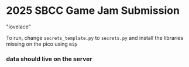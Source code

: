 # 2025 SBCC Game Jam Submission

"lovelace"

To run, change `secrets_template.py` to `secrets.py`
and install the libraries missing on the pico using `mip`


### data should live on the server
